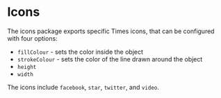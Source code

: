 # Icons

The icons package exports specific Times icons, that can be configured with four
options:

- `fillColour` - sets the color inside the object
- `strokeColour` - sets the color of the line drawn around the object
- `height`
- `width`

The icons include `facebook`, `star`, `twitter`, and
`video`.
